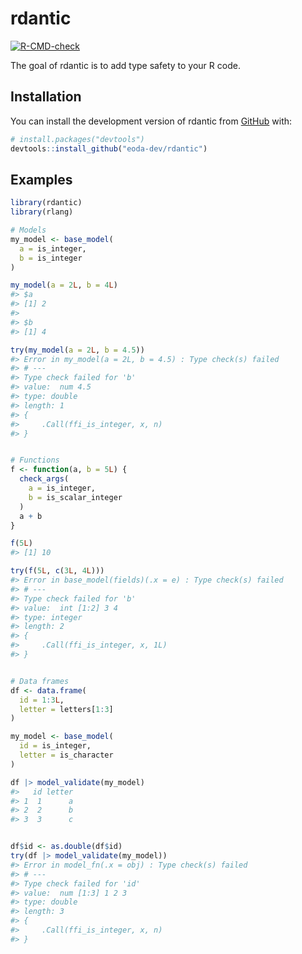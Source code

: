 
<!-- README.md is generated from README.Rmd. Please edit that file -->

# rdantic

<!-- badges: start -->

[![R-CMD-check](https://github.com/eodaGmbH/rdantic/actions/workflows/R-CMD-check.yaml/badge.svg)](https://github.com/eodaGmbH/rdantic/actions/workflows/R-CMD-check.yaml)
<!-- badges: end -->

The goal of rdantic is to add type safety to your R code.

## Installation

You can install the development version of rdantic from
[GitHub](https://github.com/) with:

``` r
# install.packages("devtools")
devtools::install_github("eoda-dev/rdantic")
```

## Examples

``` r
library(rdantic)
library(rlang)

# Models
my_model <- base_model(
  a = is_integer,
  b = is_integer
)

my_model(a = 2L, b = 4L)
#> $a
#> [1] 2
#> 
#> $b
#> [1] 4
```

``` r
try(my_model(a = 2L, b = 4.5))
#> Error in my_model(a = 2L, b = 4.5) : Type check(s) failed
#> # ---
#> Type check failed for 'b'
#> value:  num 4.5
#> type: double
#> length: 1
#> {
#>     .Call(ffi_is_integer, x, n)
#> }
```

``` r

# Functions
f <- function(a, b = 5L) {
  check_args(
    a = is_integer,
    b = is_scalar_integer
  )
  a + b
}

f(5L)
#> [1] 10
```

``` r
try(f(5L, c(3L, 4L)))
#> Error in base_model(fields)(.x = e) : Type check(s) failed
#> # ---
#> Type check failed for 'b'
#> value:  int [1:2] 3 4
#> type: integer
#> length: 2
#> {
#>     .Call(ffi_is_integer, x, 1L)
#> }
```

``` r

# Data frames
df <- data.frame(
  id = 1:3L,
  letter = letters[1:3]
)

my_model <- base_model(
  id = is_integer,
  letter = is_character
)

df |> model_validate(my_model)
#>   id letter
#> 1  1      a
#> 2  2      b
#> 3  3      c
```

``` r

df$id <- as.double(df$id)
try(df |> model_validate(my_model))
#> Error in model_fn(.x = obj) : Type check(s) failed
#> # ---
#> Type check failed for 'id'
#> value:  num [1:3] 1 2 3
#> type: double
#> length: 3
#> {
#>     .Call(ffi_is_integer, x, n)
#> }
```
